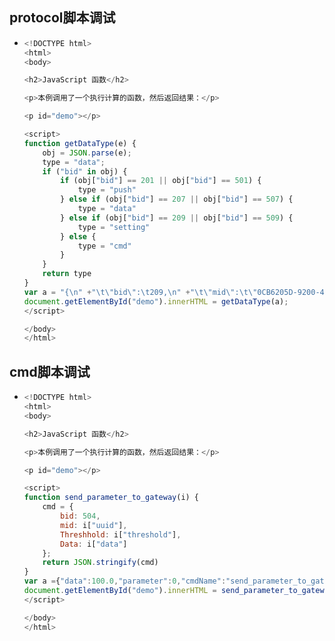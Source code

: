 ## protocol脚本调试

* ```javascript
  <!DOCTYPE html>
  <html>
  <body>
  
  <h2>JavaScript 函数</h2>
  
  <p>本例调用了一个执行计算的函数，然后返回结果：</p>
  
  <p id="demo"></p>
  
  <script>
  function getDataType(e) {
      obj = JSON.parse(e);
      type = "data";
      if ("bid" in obj) {
          if (obj["bid"] == 201 || obj["bid"] == 501) {
              type = "push"
          } else if (obj["bid"] == 207 || obj["bid"] == 507) {
              type = "data"
          } else if (obj["bid"] == 209 || obj["bid"] == 509) {
              type = "setting"
          } else {
              type = "cmd"
          }
      }
      return type
  }
  var a = "{\n" +"\t\"bid\":\t209,\n" +"\t\"mid\":\t\"0CB6205D-9200-4E02-ACF9-12C12688A894\",\n" +"\t\"result\":\ttrue,\n" +"\t\"message\":\t0\n" +"}";
  document.getElementById("demo").innerHTML = getDataType(a);
  </script>
  
  </body>
  </html>
  ```

## cmd脚本调试
* ```javascript
  <!DOCTYPE html>
  <html>
  <body>
  
  <h2>JavaScript 函数</h2>
  
  <p>本例调用了一个执行计算的函数，然后返回结果：</p>
  
  <p id="demo"></p>
  
  <script>
  function send_parameter_to_gateway(i) {
      cmd = {
          bid: 504,
          mid: i["uuid"],
          Threshhold: i["threshold"],
          Data: i["data"]
      };
      return JSON.stringify(cmd)
  }
  var a ={"data":100.0,"parameter":0,"cmdName":"send_parameter_to_gateway","threshold":10,"customGatewayId":"GW00000186","uuid":"E32BA74F-9519-429C-AE2F-DAA6C9FD3124","gatewayId":"GDEVXX20210406141614QF4IEPI401CJ"};
  document.getElementById("demo").innerHTML = send_parameter_to_gateway(a);
  </script>
  
  </body>
  </html>
  ```
